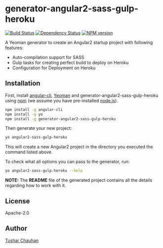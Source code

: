 # generator-angular2-sass-gulp-heroku

[![Build Status][travis-image]][travis-url]
[![Dependency Status][daviddm-image]][daviddm-url]
[![NPM version][npm-image]][npm-url]

A Yeoman generator to create an Angular2 startup project with following features:
* Auto-compilation support for SASS
* Gulp tasks for creating perfect build to deploy on Heroku
* Configuration for Deployment on Heroku

## Installation

First, install [angular-cli](https://github.com/angular/angular-cli), [Yeoman](http://yeoman.io) and generator-angular2-sass-gulp-heroku using [npm](https://www.npmjs.com/) (we assume you have pre-installed [node.js](https://nodejs.org/)).

```bash
npm install -g angular-cli
npm install -g yo
npm install -g generator-angular2-sass-gulp-heroku
```

Then generate your new project:

```sh
yo angular2-sass-gulp-heroku
```
This will create a new Angular2 project in the directory you executed the command listed above.

To check what all options you can pass to the generator, run:

```sh
yo angular2-sass-gulp-heroku --help
```

**NOTE:** The **README** file of the generated project contains all the details regarding how to work with it.

## License
Apache-2.0

## Author
[Tushar Chauhan](https://github.com/tushar-chauhan)


[npm-image]: https://badge.fury.io/js/generator-angular2-sass-gulp-heroku.svg
[npm-url]: https://npmjs.org/package/generator-angular2-sass-gulp-heroku
[travis-image]: https://travis-ci.org/tushar-chauhan/generator-angular2-sass-gulp-heroku.svg?branch=master
[travis-url]: https://travis-ci.org/tushar-chauhan/generator-angular2-sass-gulp-heroku
[daviddm-image]: https://david-dm.org/tushar-chauhan/generator-angular2-sass-gulp-heroku.svg?theme=shields.io
[daviddm-url]: https://david-dm.org/tushar-chauhan/generator-angular2-sass-gulp-heroku
